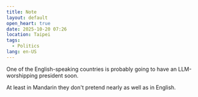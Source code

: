```yaml
---
title: Note
layout: default
open_heart: true
date: 2025-10-20 07:26
location: Taipei
tags: 
  - Politics
lang: en-US
---
```


One of the English-speaking countries is probably going to have an LLM-worshipping president soon.

At least in Mandarin they don't pretend nearly as well as in English.

